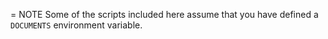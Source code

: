 = NOTE
Some of the scripts included here assume that you have defined a `DOCUMENTS` environment variable.
